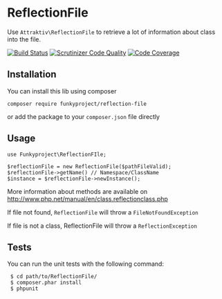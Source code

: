 # ReflectionFile

Use `Attraktiv\ReflectionFile` to retrieve a lot of information about class into the file.

[![Build Status](https://travis-ci.org/funkyproject/reflection-file.png)](https://travis-ci.org/funkyproject/reflection-file) [![Scrutinizer Code Quality](https://scrutinizer-ci.com/g/funkyproject/reflection-file/badges/quality-score.png?s=fe5962c1611b11c9597787c967742552acb750ba)](https://scrutinizer-ci.com/g/funkyproject/reflection-file/) [![Code Coverage](https://scrutinizer-ci.com/g/funkyproject/reflection-file/badges/coverage.png?s=d4e9c73e071e072895c7ce43d55b8fa09236466b)](https://scrutinizer-ci.com/g/funkyproject/reflection-file/)

## Installation

You can install this lib using composer

    composer require funkyproject/reflection-file

or add the package to your ``composer.json`` file directly

## Usage

    use Funkyproject\ReflectionFIle;

    $reflectionFile = new ReflectionFile($pathFileValid);
    $reflectionFile->getName() // Namespace/ClassName
    $instance = $reflectionFile->newInstance();

More information about methods are available on http://www.php.net/manual/en/class.reflectionclass.php

If file not found, `ReflectionFile` will throw a `FileNotFoundException`

If file is not a class, ReflectionFile will throw a `ReflectionException`

## Tests

 You can run the unit tests with the following command:

     $ cd path/to/ReflectionFile/
     $ composer.phar install
     $ phpunit